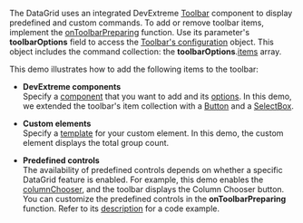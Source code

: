 The DataGrid uses an integrated DevExtreme [Toolbar](/Demos/WidgetsGallery/Demo/Toolbar/Overview/) component to display predefined and custom commands. To add or remove toolbar items, implement the [onToolbarPreparing](/Documentation/ApiReference/UI_Components/dxDataGrid/Configuration/#onToolbarPreparing) function. Use its parameter's **toolbarOptions** field to access the [Toolbar's configuration](/Documentation/ApiReference/UI_Components/dxToolbar/Configuration/) object. This object includes the command collection: the **toolbarOptions**.[items](/Documentation/ApiReference/UI_Components/dxToolbar/Configuration/items/) array.

This demo illustrates how to add the following items to the toolbar:

- **DevExtreme components**        
Specify a [component](/Documentation/ApiReference/UI_Components/dxToolbar/Configuration/items/#widget) that you want to add and its [options](/Documentation/ApiReference/UI_Components/dxToolbar/Configuration/items/#options). In this demo, we extended the toolbar's item collection with a [Button](/Demos/WidgetsGallery/Demo/Button/PredefinedTypes/) and a [SelectBox](/Demos/WidgetsGallery/Demo/SelectBox/Overview/).

- **Custom elements**       
Specify a [template](/Documentation/ApiReference/UI_Components/dxToolbar/Configuration/items/#template) for your custom element. In this demo, the custom element displays the total group count.

- **Predefined controls**        
The availability of predefined controls depends on whether a specific DataGrid feature is enabled. For example, this demo enables the [columnChooser](/Documentation/ApiReference/UI_Components/dxDataGrid/Configuration/columnChooser/), and the toolbar displays the Column Chooser button. You can customize the predefined controls in the **onToolbarPreparing** function. Refer to its [description](/Documentation/ApiReference/UI_Components/dxDataGrid/Configuration/#onToolbarPreparing) for a code example.
